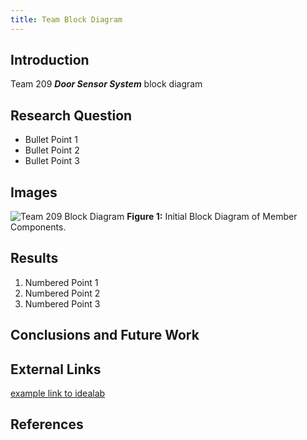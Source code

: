 ```yaml
---
title: Team Block Diagram
---
```


## Introduction

Team 209 **_Door Sensor System_** block diagram

## Research Question

* Bullet Point 1
* Bullet Point 2
* Bullet Point 3

## Images

![Team 209 Block Diagram](https://github.com/user-attachments/assets/2a28f3db-b05c-4d11-b9c8-1d77bbe881f2)
**Figure 1:** Initial Block Diagram of Member Components.


## Results

1. Numbered Point 1
1. Numbered Point 2
1. Numbered Point 3

## Conclusions and Future Work

## External Links

[example link to idealab](https://idealab.asu.edu)


## References


